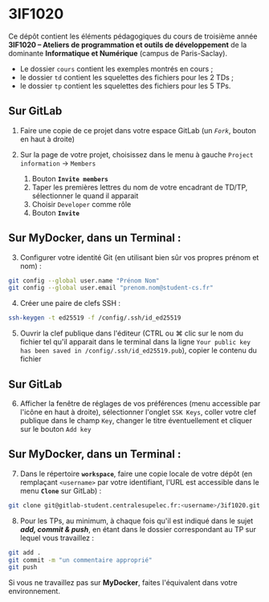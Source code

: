 # 3IF1020

Ce dépôt contient les éléments pédagogiques du cours de troisième année 
**3IF1020 – Ateliers de programmation et outils de développement**
de la dominante **Informatique et Numérique** (campus de Paris-Saclay).

- Le dossier `cours` contient les exemples montrés en cours ;
- le dossier `td` contient les squelettes des fichiers pour les 2 TDs ;
- le dossier `tp` contient les squelettes des fichiers pour les 5 TPs.

## Sur GitLab

1. Faire une copie de ce projet dans votre espace GitLab (un *`Fork`*, bouton en haut à droite)

2. Sur la page de votre projet, choisissez dans le menu à gauche `Project information` -> `Members`
    1. Bouton **`Invite members`**
    2. Taper les premières lettres du nom de votre encadrant de TD/TP, sélectionner le quand 
       il apparait
    3. Choisir `Developer` comme rôle
    4. Bouton **`Invite`**

## Sur MyDocker, dans un Terminal :

3. Configurer votre identité Git (en utilisant bien sûr vos propres prénom et nom) :
```sh
git config --global user.name "Prénom Nom"
git config --global user.email "prenom.nom@student-cs.fr"
```

4. Créer une paire de clefs SSH :
```sh
ssh-keygen -t ed25519 -f /config/.ssh/id_ed25519
```

5. Ouvrir la clef publique dans l'éditeur (CTRL ou ⌘ clic sur le nom du fichier tel qu'il 
apparait dans le terminal dans la ligne `Your public key has been saved in /config/.ssh/id_ed25519.pub`), 
copier le contenu du fichier

## Sur GitLab

6. Afficher la fenêtre de réglages de vos préférences (menu accessible par l'icône en haut 
à droite), sélectionner l'onglet `SSK Keys`, coller votre clef publique dans le champ `Key`, 
changer le titre éventuellement et cliquer sur le bouton `Add key`

## Sur MyDocker, dans un Terminal :

7. Dans le répertoire **`workspace`**, faire une copie locale de votre dépôt (en remplaçant 
`<username>` par votre identifiant, l'URL est accessible dans le menu **`Clone`** sur GitLab) :
```sh
git clone git@gitlab-student.centralesupelec.fr:<username>/3if1020.git
```

8. Pour les TPs, au minimum, à chaque fois qu'il est indiqué dans le sujet ***add, commit 
& push***, en étant dans le dossier correspondant au TP sur lequel vous travaillez : 
```sh
git add .
git commit -m "un commentaire approprié"
git push
```

Si vous ne travaillez pas sur **MyDocker**, faites l'équivalent dans votre environnement.
